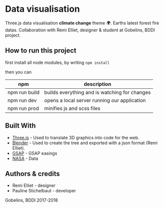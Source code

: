 # Data visualisation

Three.js data visualisation **climate change** theme :earth_africa:.
Earths latest forest fire datas.
Collaboration with Remi Elliet, designer & student at Gobelins, BDDI project.

## How to run this project
first install all node modules, by writing
```npm install```

then you can

npm | description
------------ | -------------
npm run build | builds everything and is watching for changes
npm run dev | opens a local server running our application
npm run prod | minifies js and scss files


## Built With

* [Three.js](https://threejs.org/) - Used to translate 3D graphics into code for the web.
* [Blender](https://www.blender.org/) - Used to create the tree and exported with a json format (Remi Elliet).
* [GSAP](https://greensock.com/gsap) - GSAP easings
* [NASA](https://earthdata.nasa.gov/earth-observation-data/near-real-time/firms/active-fire-data) - Data 

## Authors & credits

* Remi Elliet - designer
* Pauline Stichelbaut - developer

Gobelins, BDDI 2017-2018